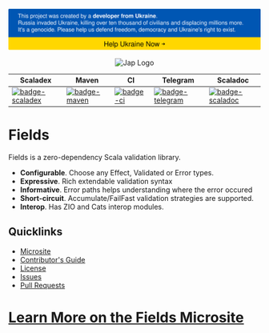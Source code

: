 [![Stand With Ukraine](https://raw.githubusercontent.com/vshymanskyy/StandWithUkraine/main/banner-direct-single.svg)](https://stand-with-ukraine.pp.ua)

<p align="center">
    <img src="assets/jap-logo.png" alt="Jap Logo"/>
</p>

| Scaladex                           | Maven                        | CI                     | Telegram                           | Scaladoc                           |
| ---------------------------------- | ---------------------------- | ---------------------- | ---------------------------------- | ---------------------------------- |
| [![badge-scaladex]][link-scaladex] | [![badge-maven]][link-maven] | [![badge-ci]][link-ci] | [![badge-telegram]][link-telegram] | [![badge-scaladoc]][link-scaladoc] |

# Fields

Fields is a zero-dependency Scala validation library.

- **Configurable**. Choose any Effect, Validated or Error types.
- **Expressive**. Rich extendable validation syntax
- **Informative**. Error paths helps understanding where the error occured
- **Short-circuit**. Accumulate/FailFast validation strategies are supported.
- **Interop**. Has ZIO and Cats interop modules.

## Quicklinks

- [Microsite](https://jap-company.github.io/fields)
- [Contributor's Guide](https://jap-company.github.io/fields/docs/contributing)
- [License](LICENSE)
- [Issues](https://github.com/jap-company/fields/issues)
- [Pull Requests](https://github.com/jap-company/fields/pulls)

# [Learn More on the Fields Microsite](https://jap-company.github.io/fields)

[link-scaladex]: https://index.scala-lang.org/jap-company/fields/fields-core "Scaladex"
[link-maven]: https://maven-badges.herokuapp.com/maven-central/company.jap/fields-core_2.13 "Maven"
[link-ci]: https://github.com/jap-company/fields/actions?query=workflow%3A%22CI%22 "CI"
[link-telegram]: https://t.me/jap_fields "Telegram"
[link-scaladoc]: https://jap-company.github.io/fields/api "Scaladoc"
[badge-ci]: https://github.com/jap-company/fields/workflows/CI/badge.svg "CI"
[badge-maven]: https://maven-badges.herokuapp.com/maven-central/company.jap/fields-core_2.13/badge.svg "Maven"
[badge-scaladex]: https://index.scala-lang.org/jap-company/fields/fields-core/latest-by-scala-version.svg?platform=jvm "Scaladex"
[badge-telegram]: https://img.shields.io/badge/telegram-chat-brightgreen "Telegram"
[badge-scaladoc]: https://img.shields.io/badge/scaladoc-read-brightgreen "Scaladoc"
